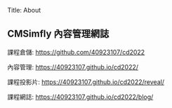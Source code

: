 Title: About

## CMSimfly 內容管理網誌

課程倉儲: <a href="https://github.com/40923107/cd2022">https://github.com/40923107/cd2022</a>

內容管理: <a href="https://40923107.github.io/cd2022/">https://40923107.github.io/cd2022/</a>

課程投影片: <a href="https://40923107.github.io/cd2022/reveal/">https://40923107.github.io/cd2022/reveal/</a>

課程網誌: <a href="https://40923107.github.io/cd2022/blog/">https://40923107.github.io/cd2022/blog/</a>








